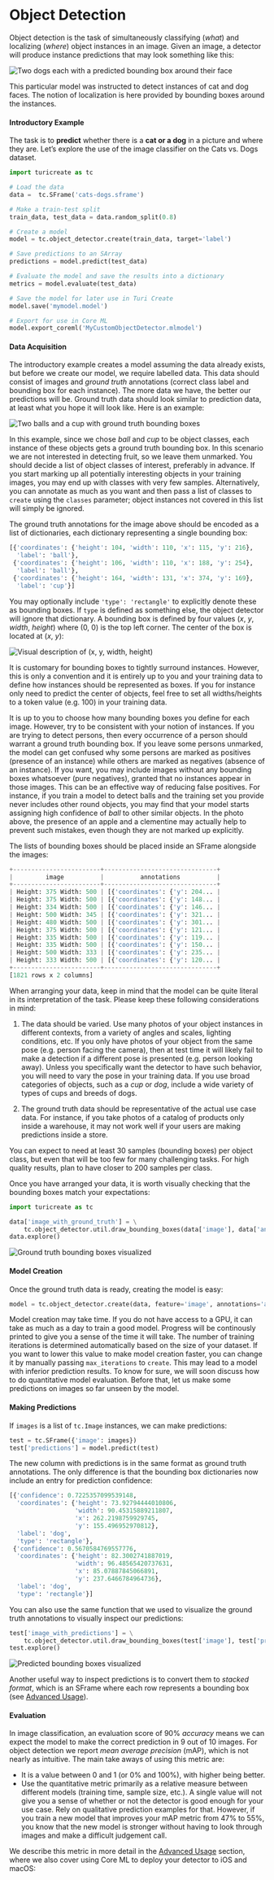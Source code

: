 # Object Detection
Object detection is the task of simultaneously classifying (*what*) and
localizing (*where*) object instances in an image. Given an image, a
detector will produce instance predictions that may look something like this:

![Two dogs each with a predicted bounding box around their face](images/dogs.jpg)

This particular model was instructed to detect instances of cat and dog faces. The
notion of localization is here provided by bounding boxes around the instances.

#### Introductory Example

The task is to **predict** whether there is a **cat or a dog** in a picture and where they are.  Let’s
explore the use of the image classifier on the Cats vs. Dogs dataset.

```python
import turicreate as tc

# Load the data
data =  tc.SFrame('cats-dogs.sframe')

# Make a train-test split
train_data, test_data = data.random_split(0.8)

# Create a model
model = tc.object_detector.create(train_data, target='label')

# Save predictions to an SArray
predictions = model.predict(test_data)

# Evaluate the model and save the results into a dictionary
metrics = model.evaluate(test_data)

# Save the model for later use in Turi Create
model.save('mymodel.model')

# Export for use in Core ML
model.export_coreml('MyCustomObjectDetector.mlmodel')
```

#### Data Acquisition

The introductory example creates a model assuming the data already exists, but before we create our model, 
we require labelled data. This data should consist of images and *ground truth*
annotations (correct class label and bounding box for each instance). The more data we
have, the better our predictions will be. Ground truth data should look similar
to prediction data, at least what you hope it will look like. Here is an example:

![Two balls and a cup with ground truth bounding boxes](images/ground_truth.jpg)

In this example, since we chose *ball* and *cup* to be object classes, each
instance of these objects gets a ground truth bounding box. In this scenario we are not
interested in detecting fruit, so we leave them unmarked. You should decide a
list of object classes of interest, preferably in advance. If you start marking
up all potentially interesting objects in your training images, you may end up with
classes with very few samples. Alternatively, you can annotate as much as you
want and then pass a list of classes to `create` using the `classes` parameter;
object instances not covered in this list will simply be ignored.

The ground truth annotations for the image above should be encoded as a list
of dictionaries, each dictionary representing a single bounding box:

```python
[{'coordinates': {'height': 104, 'width': 110, 'x': 115, 'y': 216},
  'label': 'ball'},
 {'coordinates': {'height': 106, 'width': 110, 'x': 188, 'y': 254},
  'label': 'ball'},
 {'coordinates': {'height': 164, 'width': 131, 'x': 374, 'y': 169},
  'label': 'cup'}]
```

You may optionally include `'type': 'rectangle'` to explicitly denote these as
bounding boxes. If `type` is defined as something else, the object detector
will ignore that dictionary.  A bounding box is defined by four values (*x*,
*y*, *width*, *height*) where (0, 0) is the top left corner. The center of the
box is located at (*x*, *y*):

![Visual description of (x, y, width, height)](images/xywh.png)

It is customary for bounding boxes to tightly surround instances. However, this
is only a convention and it is entirely up to you and your training data to
define how instances should be represented as boxes. If you for instance only need to
predict the center of objects, feel free to set all widths/heights to a
token value (e.g. 100) in your training data.

It is up to you to choose how many bounding boxes you define for each image.
However, try to be consistent with your notion of instances. If you are trying
to detect persons, then every occurrence of a person should warrant a ground
truth bounding box. If you leave some persons unmarked, the model can get
confused why some persons are marked as positives (presence of an instance)
while others are marked as negatives (absence of an instance). If you want, you
may include images without any bounding boxes whatsoever (pure negatives),
granted that no instances appear in those images. This can be an effective way
of reducing false positives. For instance, if you train a model to detect balls
and the training set you provide never includes other round objects, you may
find that your model starts assigning high confidence of *ball* to other
similar objects. In the photo above, the presence of an apple and a clementine
may actually help to prevent such mistakes, even though they are not marked up
explicitly.

The lists of bounding boxes should be placed inside an SFrame alongside the
images:

```python
+------------------------+-------------------------------+
|         image          |          annotations          |
+------------------------+-------------------------------+
| Height: 375 Width: 500 | [{'coordinates': {'y': 204... |
| Height: 375 Width: 500 | [{'coordinates': {'y': 148... |
| Height: 334 Width: 500 | [{'coordinates': {'y': 146... |
| Height: 500 Width: 345 | [{'coordinates': {'y': 321... |
| Height: 480 Width: 500 | [{'coordinates': {'y': 301... |
| Height: 375 Width: 500 | [{'coordinates': {'y': 121... |
| Height: 335 Width: 500 | [{'coordinates': {'y': 119... |
| Height: 335 Width: 500 | [{'coordinates': {'y': 150... |
| Height: 500 Width: 333 | [{'coordinates': {'y': 235... |
| Height: 333 Width: 500 | [{'coordinates': {'y': 120... |
+------------------------+-------------------------------+
[1821 rows x 2 columns]
```

When arranging your data, keep in mind that the model can be quite literal in
its interpretation of the task. Please keep these following considerations in mind:

 1. The data should be varied. Use many photos of your object instances in
    different contexts, from a variety of angles and scales, lighting
    conditions, etc. If you only have photos of your object from the same pose
    (e.g. person facing the camera), then at test time it will likely fail to
    make a detection if a different pose is presented (e.g. person looking
    away). Unless you specifically want the detector to have such behavior, you
    will need to vary the pose in your training data. If you use broad categories
    of objects, such as a *cup* or *dog*, include a wide variety of types of cups
    and breeds of dogs.

 2. The ground truth data should be representative of the actual use case data. For instance,
    if you take photos of a catalog of products only inside a warehouse, it may not
    work well if your users are making predictions inside a store.

You can expect to need at least 30 samples (bounding boxes) per object class,
but even that will be too few for many challenging tasks. For high quality
results, plan to have closer to 200 samples per class.

Once you have arranged your data, it is worth visually checking that the bounding boxes
match your expectations:

```python
import turicreate as tc

data['image_with_ground_truth'] = \
    tc.object_detector.util.draw_bounding_boxes(data['image'], data['annotations'])
data.explore()
```

![Ground truth bounding boxes visualized](images/explore_ground_truth.png)

#### Model Creation
Once the ground truth data is ready, creating the model is easy:

```python
model = tc.object_detector.create(data, feature='image', annotations='annotations')
```

Model creation may take time. If you do not have access to a GPU, it can take
as much as a day to train a good model. Progress will be continously printed to
give you a sense of the time it will take. The number of training iterations is
determined automatically based on the size of your dataset. If you want to
lower this value to make model creation faster, you can change it by manually
passing `max_iterations` to `create`.  This may lead to a model with inferior
prediction results. To know for sure, we will soon discuss how to do
quantitative model evaluation. Before that, let us make some predictions on
images so far unseen by the model.

#### Making Predictions

If `images` is a list of `tc.Image` instances, we can make predictions:

```python
test = tc.SFrame({'image': images})
test['predictions'] = model.predict(test)
```

The new column with predictions is in the same format as ground truth
annotations. The only difference is that the bounding box dictionaries now
include an entry for prediction confidence:

```python
[{'confidence': 0.7225357099539148,
  'coordinates': {'height': 73.92794444010806,
                  'width': 90.45315889211807,
                  'x': 262.2198759929745,
                  'y': 155.496952970812},
  'label': 'dog',
  'type': 'rectangle'},
 {'confidence': 0.5670584769557776,
  'coordinates': {'height': 82.3002741887019,
                  'width': 96.48565420737631,
                  'x': 85.07887845066891,
                  'y': 237.6466784964736},
  'label': 'dog',
  'type': 'rectangle'}]
```

You can also use the same function that we used to visualize the ground truth
annotations to visually inspect our predictions:

```python
test['image_with_predictions'] = \
    tc.object_detector.util.draw_bounding_boxes(test['image'], test['predictions'])
test.explore()
```

![Predicted bounding boxes visualized](images/explore_predictions.png)

Another useful way to inspect predictions is to convert them to *stacked
format*, which is an SFrame where each row represents a bounding box (see
[Advanced Usage](advanced-usage.md#stacked)).

#### Evaluation

In image classification, an evaluation score of 90% *accuracy* means we can
expect the model to make the correct prediction in 9 out of 10 images. For
object detection we report *mean average precision* (mAP), which is not nearly
as intuitive. The main take aways of using this metric are:

 - It is a value between 0 and 1 (or 0% and 100%), with higher being better.
 - Use the quantitative metric primarily as a relative measure between different
   models (training time, sample size, etc.). A single value will not give you
   a sense of whether or not the detector is good enough for your use case.
   Rely on qualitative prediction examples for that. However, if you train
   a new model that improves your mAP metric from 47% to 55%, you know that
   the new model is stronger without having to look through images and make a
   difficult judgement call.

We describe this metric in more detail in the [Advanced
Usage](advanced-usage.md) section, where we also cover using Core ML
to deploy your detector to iOS and macOS:
